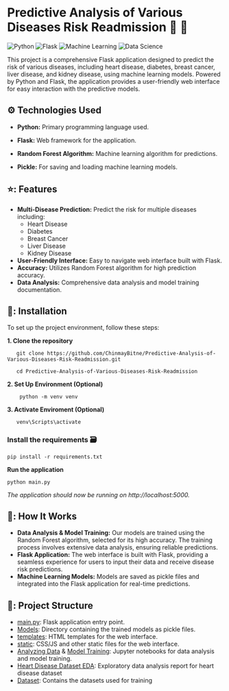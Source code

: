 # Predictive Analysis of Various Diseases Risk Readmission :microscope: :hospital:

![Python](https://img.shields.io/badge/Python-grey.svg?style=flat&logo=python)
![Flask](https://img.shields.io/badge/Flask-blue.svg?style=flat&logo=flask)
![Machine Learning](https://img.shields.io/badge/Machine%20Learning-voilit.svg?style=flat&logo=)
![Data Science](https://img.shields.io/badge/Data%20Science-orange.svg?style=flat&logo=chart)

This project is a comprehensive Flask application designed to predict the risk of various diseases, including heart disease, diabetes, breast cancer, liver disease, and kidney disease, using machine learning models. Powered by Python and Flask, the application provides a user-friendly web interface for easy interaction with the predictive models.

## ⚙️ Technologies Used
- **Python:** Primary programming language used.

- **Flask:** Web framework for the application.

- **Random Forest Algorithm:** Machine learning algorithm for predictions.

- **Pickle:** For saving and loading machine learning models.

## ⭐: Features

- **Multi-Disease Prediction:** Predict the risk for multiple diseases including:
  - Heart Disease
  - Diabetes
  - Breast Cancer
  - Liver Disease
  - Kidney Disease
- **User-Friendly Interface:** Easy to navigate web interface built with Flask.
- **Accuracy:** Utilizes Random Forest algorithm for high prediction accuracy.
- **Data Analysis:** Comprehensive data analysis and model training documentation.

## 🔧: Installation

To set up the project environment, follow these steps:

**1. Clone the repository**

       git clone https://github.com/ChinmayBitne/Predictive-Analysis-of-Various-Diseases-Risk-Readmission.git

       cd Predictive-Analysis-of-Various-Diseases-Risk-Readmission

**2. Set Up Environment (Optional)**
    
        python -m venv venv
    
**3. Activate Enviroment (Optional)**

       venv\Scripts\activate
    
### Install the requirements 🗃️

    pip install -r requirements.txt
    
**Run the application**

    python main.py
    
_The application should now be running on http://localhost:5000._


## 📐: How It Works

- **Data Analysis & Model Training:** Our models are trained using the Random Forest algorithm, selected for its high accuracy. The training process involves extensive data analysis, ensuring reliable predictions.
- **Flask Application:** The web interface is built with Flask, providing a seamless experience for users to input their data and receive disease risk predictions.
- **Machine Learning Models:** Models are saved as pickle files and integrated into the Flask application for real-time predictions.

## 📁: Project Structure

- [main.py](main.py): Flask application entry point.
- [Models](Models): Directory containing the trained models as pickle files.
- [templates](templates): HTML templates for the web interface.
- [static](static): CSS/JS and other static files for the web interface.
- [Analyzing Data](Analyzing_Data.ipynb) & [Model Training](Model_Training.ipynb): Jupyter notebooks for data analysis and model training.
- [Heart Disease Dataset EDA](Heart_Disease_Dataset_EDA.html): Exploratory data analysis report for heart disease dataset
- [Dataset](Dataset): Contains the datasets used for training
